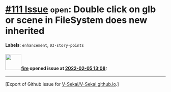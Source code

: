 # [\#111 Issue](https://github.com/V-Sekai/V-Sekai.github.io/issues/111) `open`: Double click on glb or scene in FileSystem does new inherited
**Labels**: `enhancement`, `03-story-points`


#### <img src="https://avatars.githubusercontent.com/u/32321?u=c2e06a3d2b49a467aa907e54aa259516440267cc&v=4" width="50">[fire](https://github.com/fire) opened issue at [2022-02-05 13:08](https://github.com/V-Sekai/V-Sekai.github.io/issues/111):






-------------------------------------------------------------------------------



[Export of Github issue for [V-Sekai/V-Sekai.github.io](https://github.com/V-Sekai/V-Sekai.github.io).]
